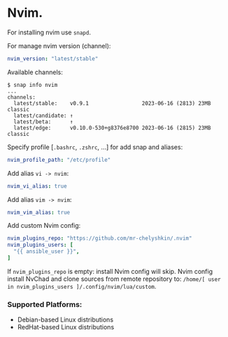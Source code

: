# Nvim.
For installing nvim use `snapd`.  
  
For manage nvim version (channel):
```yaml
nvim_version: "latest/stable"
```
Available channels:
```shell
$ snap info nvim
...
channels:
  latest/stable:    v0.9.1                 2023-06-16 (2813) 23MB classic
  latest/candidate: ↑
  latest/beta:      ↑
  latest/edge:      v0.10.0-530+g8376e8700 2023-06-16 (2815) 23MB classic
```
Specify profile [`.bashrc`, `.zshrc`, ...] for add snap and aliases:
```yaml
nvim_profile_path: "/etc/profile"
```
Add alias `vi -> nvim`:
```yaml
nvim_vi_alias: true
```
Add alias `vim -> nvim`:
```yaml
nvim_vim_alias: true
```
Add custom Nvim config:
```yaml
nvim_plugins_repo: "https://github.com/mr-chelyshkin/.nvim"
nvim_plugins_users: [
  "{{ ansible_user }}",
]
```
If `nvim_plugins_repo` is empty: install Nvim config will skip. 
Nvim config install NvChad and clone sources from remote 
repository to: `/home/[ user in nvim_plugins_users ]/.config/nvim/lua/custom`.

### Supported Platforms:
- Debian-based Linux distributions
- RedHat-based Linux distributions
